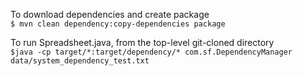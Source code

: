 To download dependencies and create package  
	`$ mvn clean dependency:copy-dependencies package`

To run Spreadsheet.java, from the top-level git-cloned directory  
    `$java -cp target/*:target/dependency/* com.sf.DependencyManager data/system_dependency_test.txt`